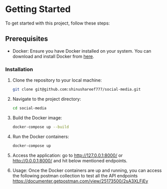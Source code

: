 
# Getting Started

To get started with this project, follow these steps:

## Prerequisites

- Docker: Ensure you have Docker installed on your system. You can download and install Docker from [here](https://www.docker.com/get-started).

### Installation

1. Clone the repository to your local machine:

    ```bash
    git clone git@github.com:shinushareef777/social-media.git
    ```

2. Navigate to the project directory:

    ```bash
    cd social-media
    ```

3. Build the Docker image:

    ```bash
    docker-compose up --build
    ```

4. Run the Docker containers:

    ```bash
    docker-compose up
    ```

5. Access the application:
    go to <http://127.0.0.1:8000/> or <http://0.0.0.1:8000/> and hit below mentioned endpoints.

6. Usage:
      Once the Docker containers are up and running, you can access the following postman collection to test all the API endpoints <https://documenter.getpostman.com/view/25173500/2sA3XLFjEy>

